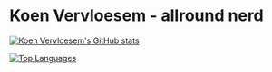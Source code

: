 # Koen Vervloesem - allround nerd

[![Koen Vervloesem's GitHub stats](https://github-readme-stats.vercel.app/api?username=koenvervloesem&show_icons=true&include_all_commits=true)](https://github.com/anuraghazra/github-readme-stats)

[![Top Languages](https://github-readme-stats.vercel.app/api/top-langs/?username=koenvervloesem&layout=compact)](https://github.com/anuraghazra/github-readme-stats)
